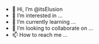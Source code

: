 - 👋 Hi, I’m @itsElusion
- 👀 I’m interested in ...
- 🌱 I’m currently learning ...
- 💞️ I’m looking to collaborate on ...
- 📫 How to reach me ...

<!---
itsElusion/itsElusion is a ✨ special ✨ repository because its `README.md` (this file) appears on your GitHub profile.
You can click the Preview link to take a look at your changes.
--->
